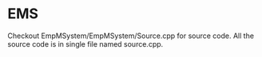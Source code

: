 # EMS
Checkout EmpMSystem/EmpMSystem/Source.cpp for source code. All the source code is in single file named source.cpp.
